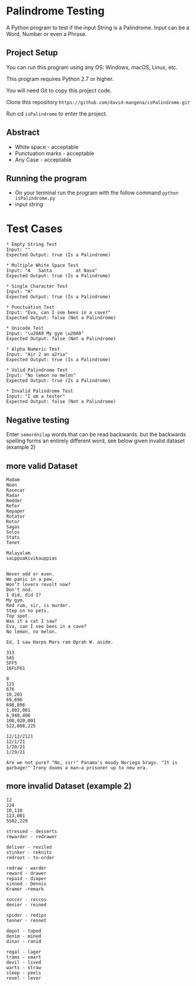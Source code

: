 # Palindrome Testing

A Python program to test if the input String is a Palindrome. Input can be a Word, Number or even a Phrase.

## Project Setup
You can run this program using any OS: Windows, macOS, Linux, etc.

This program requires Python 2.7 or higher. 

You will need Git to copy this project code.

Clone this repository ```https://github.com/david-mangena/isPalindrome.git```

Run cd ```isPalindrome``` to enter the project.

## Abstract

* White space - acceptable
* Punctuation marks - acceptable
* Any Case - acceptable

## Running the program

* On your terminal run the program with the follow command ```python isPalindrome.py```
* input string

# Test Cases
```
* Empty String Test
Input: ""
Expected Output: true (Is a Palindrome)
```
```
* Multiple White Space Test
Input: "A   Santa         at Nasa"
Expected Output: true (Is a Palindrome)
```
```
* Single Character Test
Input: "H"
Expected Output: true (Is a Palindrome)
```
```
* Punctuation Test
Input: "Eva, can I see bees in a cave?"
Expected Output: false (Not a Palindrome)
```
```
* Unicode Test
Input: "\u20A9 My gym \u20A9"
Expected Output: false (Not a Palindrome)
```
```
* Alpha Numeric Test
Input: "Air 2 an a2ria"
Expected Output: true (Is a Palindrome)
```
```
* Valid Palindrome Test
Input: "No lemon no melon"
Expected Output: true (Is a Palindrome)
```
```
* Invalid Palindrome Test
Input: "I am a tester"
Expected Output: false (Not a Palindrome)
```

## Negative testing
 Enter ``semordnilap`` words that can be read backwards. but the backwards spelling forms an entirely different word, see below given invalid dataset (example 2)

## more valid Dataset
```
Madam
Noon
Racecar
Radar
Redder
Refer
Repaper
Rotator
Rotor
Sagas
Solos
Stats
Tenet

Malayalam 
saippuakivikauppias


Never odd or even.
We panic in a pew.
Won’t lovers revolt now?
Don't nod.
I did, did I?
My gym.
Red rum, sir, is murder.
Step on no pets.
Top spot.
Was it a cat I saw?
Eva, can I see bees in a cave?
No lemon, no melon.

Ed, I saw Harpo Marx ram Oprah W. aside.

313
5A5
5FF5
16FLF61

0 
121
676
10,201
69,696
698,896
1,002,001
6,948,496
100,020,001
522,808,225

12/12/2121
12/1/21 
1/20/21
1/29/21

Are we not pure? "No, sir!" Panama's moody Noriega brags. "It is garbage!" Irony dooms a man—a prisoner up to new era.
```
## more invalid Dataset (example 2)
```
12
224
10,110
123,001
5502,229

stressed - desserts
rewarder - redrawer

deliver - reviled
stinker - reknits
redroot - to-order

redraw - warder
reward - drawer
repaid - diaper
sinned - Dennis
Kramer -remark

soccer - reccos
denier - reined

spider - redips
tenner - rennet

depot - toped
denim - mined
dinar - ranid

regal - lager
trams - smart
devil - lived
warts - straw
sleep - peels
revel - lever
